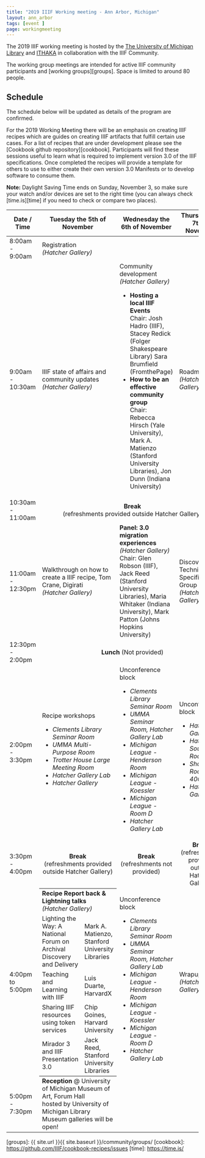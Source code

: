 ```yaml
---
title: "2019 IIIF Working meeting - Ann Arbor, Michigan"
layout: ann_arbor
tags: [event ]
page: workingmeeting
---
```


The 2019 IIIF working meeting is hosted by the [The University of Michigan Library][umich] and [ITHAKA][ithaka] in collaboration with the IIIF Community.

The working group meetings are intended for active IIIF community participants and [working groups][groups]. Space is limited to around 80 people. 

## Schedule

The schedule below will be updated as details of the program are confirmed. 

For the 2019 Working Meeting there will be an emphasis on creating IIIF recipes which are guides on creating IIIF artifacts that fulfill certain use cases. For a list of recipes that are under development please see the [Cookbook github repository][cookbook]. Participants will find these sessions useful to learn what is required to implement version 3.0 of the IIIF specifications. Once completed the recipes will provide a template for others to use to either create their own version 3.0 Manifests or to develop software to consume them.
 
**Note:** Daylight Saving Time ends on Sunday, November 3, so make sure your watch and/or devices are set to the right time (you can always check [time.is][time] if you need to check or compare two places).

<table class="api-table">
  <thead>
    <tr>
      <th>Date / Time</th>
      <th>Tuesday the 5th of November</th>
      <th>Wednesday the 6th of November</th>
      <th>Thursday the 7th of November</th>
     </tr>
  </thead>
  <tbody>
    <tr>
        <td>8:00am - 9:00am</td>
        <td>Registration<br/> <i>(Hatcher Gallery)</i></td>
        <td></td>
        <td></td>
    </tr>
    <tr>
        <td>9:00am - 10:30am</td>
        <td>IIIF state of affairs and community updates<br/> <i>(Hatcher Gallery)</i></td>
        <td>Community development<br/> <i>(Hatcher Gallery)</i>
            <ul>
                <li><b>Hosting a local IIIF Events</b><br/> Chair: Josh Hadro (IIIF), Stacey Redick (Folger Shakespeare Library) Sara Brumfield (FromthePage)</li>
                <li><b>How to be an effective community group</b><br/> Chair: Rebecca Hirsch (Yale University), Mark A. Matienzo (Stanford University Libraries), Jon Dunn (Indiana University)</li>
            </ul>
        </td>
        <td>Roadmapping<br/> <i>(Hatcher Gallery)</i></td>
    </tr>
    <tr>    
        <td>10:30am - 11:00am</td>
        <td colspan="3" align="center"><b>Break</b> <br/>(refreshments provided outside Hatcher Gallery)</td>
    </tr>
    <tr>
        <td>11:00am - 12:30pm</td>
        <td>Walkthrough on how to create a IIIF recipe, Tom Crane, Digirati <br/><i>(Hatcher Gallery)</i></td>
        <td><b>Panel: 3.0 migration experiences</b><br/> <i>(Hatcher Gallery)</i><br/>
                Chair: Glen Robson (IIIF), Jack Reed (Stanford University Libraries), Maria Whitaker (Indiana University), Mark Patton (Johns Hopkins University)
        </td>
        <td>Discovery Technical Specification Group meeting<br/> <i>(Hatcher Gallery)</i></td>
    </tr>
    <tr>
        <td>12:30pm - 2:00pm</td>
        <td colspan="3" align="center"><b>Lunch</b> (Not provided)</td>
    </tr>
    <tr>
        <td>2:00pm - 3:30pm</td>
        <td>Recipe workshops <br/>
            <ul>
                <li><i>Clements Library Seminar Room</i></li>
                <li><i>UMMA Multi-Purpose Room</i></li>
                <li><i>Trotter House Large Meeting Room</i></li>
                <li><i>Hatcher Gallery Lab</i></li>
                <li><i>Hatcher Gallery</i></li>
            </ul>
        </td>
        <td>Unconference block
            <ul>
                <li><i>Clements Library Seminar Room</i></li>
                <li><i>UMMA Seminar Room, Hatcher Gallery Lab</i></li>
                <li><i>Michigan League - Henderson Room</i></li>
                <li><i>Michigan League - Koessler</i></li>
                <li><i>Michigan League - Room D</i></li>
                <li><i>Hatcher Gallery Lab</i></li>
            </ul>
        </td>
        <td>Unconference block
            <ul>
                <li><i>Hatcher Gallery Lab</i></li>
                <li><i>Hatcher South Room 806</i></li>
                <li><i>Shapiro Room 4004/TAFR</i></li>
                <li><i>Hatcher Gallery</i></li>
            </ul>
        </td>
    </tr>
    <tr>    
        <td>3:30pm - 4:00pm</td>
        <td align="center"><b>Break</b> <br/>(refreshments provided outside Hatcher Gallery)</td>
        <td align="center"><b>Break</b> <br/>(refreshments not provided)</td>
        <td align="center"><b>Break</b> <br/>(refreshments provided outside Hatcher Gallery)</td>
    </tr>
    <tr>
        <td>4:00pm to 5:00pm</td>
        <td style="padding: 0px 0px 0px 0px;">
            <table style="margin: 0px 0px 0px 0px; border: 0">
                <tr style="border: 0">
                    <td colspan="2" style="border: 0"><b>Recipe Report back & Lightning talks</b> <br/> <i>(Hatcher Gallery)</i></td>
                </tr>
                <tr style="border: 0">
                    <td>Lighting the Way: A National Forum on Archival Discovery and Delivery</td>
                    <td>Mark A. Matienzo, Stanford University Libraries</td>
                </tr>
                <tr style="border: 0">
                    <td>Teaching and Learning with IIIF</td>
                    <td>Luis Duarte, HarvardX</td>
                </tr>
                <tr style="border: 0">
                    <td>Sharing IIIF resources using token services</td>
                    <td>Chip Goines, Harvard University</td>
                </tr>
                <tr style="border: 0">
                    <td>Mirador 3 and IIIF Presentation 3.0</td>
                    <td>Jack Reed, Stanford University Libraries</td>
                </tr>
            </table>
        </td>
        <td>Unconference block
            <ul>
                <li><i>Clements Library Seminar Room</i></li>
                <li><i>UMMA Seminar Room, Hatcher Gallery Lab</i></li>
                <li><i>Michigan League - Henderson Room</i></li>
                <li><i>Michigan League - Koessler</i></li>
                <li><i>Michigan League - Room D</i></li>
                <li><i>Hatcher Gallery Lab</i></li>
            </ul>
        </td>
        <td>Wrapup<br/> <i>(Hatcher Gallery)</i></td>
    </tr>
    <tr>
        <td>5:00pm - 7:30pm</td>
        <td>
<strong>Reception</strong> @ University of Michigan Museum of Art, Forum Hall<br> hosted by University of Michigan Library<br>
Museum galleries will be open!
</td>
<td></td>
<td></td>
    </tr>

  </tbody>
</table>

<!-- ## Location

<div id="map" style="width: 100%; height: 400px; background-color: grey;"></div>

<script>
  function createIcon(url) {
      return new google.maps.MarkerImage(url,
                          new google.maps.Size(21, 34),
                          new google.maps.Point(0,0),
                          new google.maps.Point(10, 34));
  }
  function initMap() {
    var CurrentInfoBox = null;
    var edinburgh= {lat:{{site.data.edinburgh-locations[0].lat}},lng: {{site.data.edinburgh-locations[0].lng}}};
    var map = new google.maps.Map(document.getElementById('map'), {
      zoom: 16,
      center: edinburgh,
      clickableIcons: false,
      gestureHandling: "greedy"
    });
    // Hide box if there is a click in the map
    map.addListener('click', function() {
                            if (CurrentInfoBox != null) {
                                CurrentInfoBox.close();
                            }
                            CurrentInfoBox = null;
                    });
    markers = [];
    var marker = null;

    function wrapEventCallback(callback){
        var args = Array.prototype.slice.call(arguments, 1);
        return function(e){
            callback.apply(this, args)
        }
    }
    infoBoxFunction = function(index, text) {
        if (CurrentInfoBox != null) {
            CurrentInfoBox.close();
        }
        CurrentInfoBox = new google.maps.InfoWindow({ content: text});
        CurrentInfoBox.open(map, markers[index]);
    };
    // different colour pins for conference locations
    var pinImage = createIcon("https://raw.githubusercontent.com/Concept211/Google-Maps-Markers/master/images/marker_yellow+.png");
    var pinShadow = new google.maps.MarkerImage("https://chart.apis.google.com/chart?chst=d_map_pin_shadow",
                        new google.maps.Size(40, 37),
                        new google.maps.Point(0, 0),
                        new google.maps.Point(12, 35));
    marker = new google.maps.Marker({
        position: {lat: {{ site.data.edinburgh-locations[0].lat }}, lng: {{ site.data.edinburgh-locations[0].lng}} },
        title: "{{ site.data.edinburgh-locations[0].name }}",
        icon: pinImage,
        map: map
    });
    var content = "<p>"
    {% if i.url != null %}
        content += "<a href='{{site.data.edinburgh-locations[0].url}}'>{{site.data.edinburgh-locations[0].name}}</a>";
    {% else %}
        content += "{{site.data.edinburgh-locations[0].name}}";
    {% endif %}    
    content += "<ul><li><b>Address:</b> {{ site.data.edinburgh-locations[0].address }}</li>";
    {% if site.data.edinburgh-locations[0].tel != null %}
        content += "<li><b>Tel: </b>{{ site.data.edinburgh-locations[0].tel }}</li>";
    {% endif %}    
    content += "</ul></p>"    
    marker.addListener('click',wrapEventCallback(infoBoxFunction, 0, content));
    markers.push(marker)

  }
</script>


<script async defer src="https://maps.googleapis.com/maps/api/js?key=AIzaSyABBvwq6o-hTwwlEaLLK7SLLPC0emBOSjE&callback=initMap" ></script>
-->

[eventbrite]: https://www.eventbrite.co.uk/e/2019-iiif-working-meeting-ann-arbor-tickets-70170260137
[umich]: https://www.lib.umich.edu
[ithaka]: https://www.ithaka.org/
[groups]: {{ site.url }}{{ site.baseurl }}/community/groups/
[cookbook]: https://github.com/IIIF/cookbook-recipes/issues
[time]: https://time.is/
